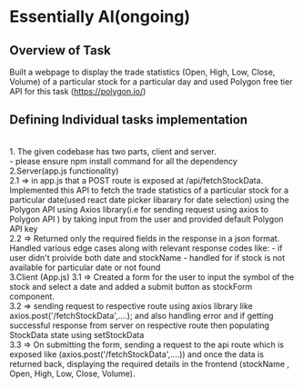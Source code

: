 # Essentially AI(ongoing)


## Overview of Task 
Built a webpage to display the trade statistics (Open, High, Low, Close, Volume) of a particular stock for a particular day and used Polygon free tier API for this task (https://polygon.io/)

## Defining Individual tasks implementation
<br>
1. The given codebase has two parts, client and server.
<br>
    - please ensure npm install command for all the dependency
    <br>
2.Server(app.js functionality)
<br>
    2.1 => in app.js that a POST route is exposed at /api/fetchStockData. 
    Implemented this API to fetch the trade statistics of a particular stock for a particular date(used react date picker libarary for date selection) using the Polygon API using Axios library(i.e for sending request using axios to Polygon API ) by taking input from the user and provided default Polygon API key 
    <br>
    2.2 => Returned only the required fields in the response in a json format.
    Handled various edge cases along with relevant response codes like:
      - if user didn't proivide both date and stockName
      - handled for if stock is not available for particular date or not found
      <br>
3.Client (App.js)
    3.1 => Created a form for the user to input the symbol of the stock and select a date and added a submit button as stockForm component.
    <br>
    3.2 => sending request to respective route using axios library like axios.post('/fetchStockData',....);
    and also handling error and if getting successful response from server on respective route
    then populating StockData state using setStockData
    <br>
    3.3 => On submitting the form, sending a request to the api route which is exposed like (axios.post('/fetchStockData',....)) and once the data is returned back, displaying the required details in the frontend (stockName , Open, High, Low, Close, Volume).

